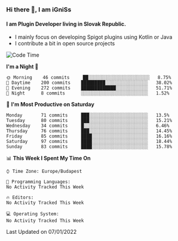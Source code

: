 ### Hi there 👋, I am iGniSs

#### I am Plugin Developer living in Slovak Republic.
- I mainly focus on developing Spigot plugins using Kotlin or Java
- I contribute a bit in open source projects

<!--START_SECTION:waka-->
![Code Time](http://img.shields.io/badge/Code%20Time-765%20hrs%2044%20mins-blue)

**I'm a Night 🦉** 

```text
🌞 Morning    46 commits     ██░░░░░░░░░░░░░░░░░░░░░░░   8.75% 
🌆 Daytime    200 commits    █████████░░░░░░░░░░░░░░░░   38.02% 
🌃 Evening    272 commits    █████████████░░░░░░░░░░░░   51.71% 
🌙 Night      8 commits      ░░░░░░░░░░░░░░░░░░░░░░░░░   1.52%

```
📅 **I'm Most Productive on Saturday** 

```text
Monday       71 commits     ███░░░░░░░░░░░░░░░░░░░░░░   13.5% 
Tuesday      80 commits     ███░░░░░░░░░░░░░░░░░░░░░░   15.21% 
Wednesday    34 commits     █░░░░░░░░░░░░░░░░░░░░░░░░   6.46% 
Thursday     76 commits     ███░░░░░░░░░░░░░░░░░░░░░░   14.45% 
Friday       85 commits     ████░░░░░░░░░░░░░░░░░░░░░   16.16% 
Saturday     97 commits     ████░░░░░░░░░░░░░░░░░░░░░   18.44% 
Sunday       83 commits     ████░░░░░░░░░░░░░░░░░░░░░   15.78%

```


📊 **This Week I Spent My Time On** 

```text
⌚︎ Time Zone: Europe/Budapest

💬 Programming Languages: 
No Activity Tracked This Week

🔥 Editors: 
No Activity Tracked This Week

💻 Operating System: 
No Activity Tracked This Week

```


 Last Updated on 07/01/2022
<!--END_SECTION:waka-->